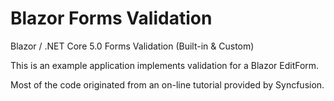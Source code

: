 # Blazor Forms Validation
Blazor / .NET Core 5.0 Forms Validation (Built-in &amp; Custom)

This is an example application implements validation for a Blazor EditForm.

Most of the code originated from an on-line tutorial provided by Syncfusion.

